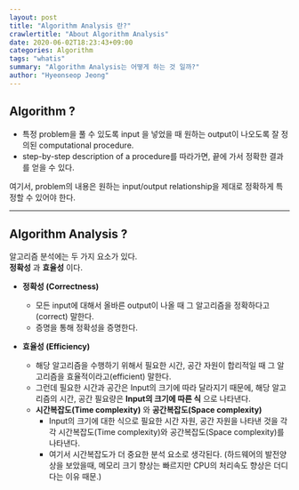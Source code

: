 ```yaml
---
layout: post
title: "Algorithm Analysis 란?"
crawlertitle: "About Algorithm Analysis"
date: 2020-06-02T18:23:43+09:00
categories: Algorithm
tags: "whatis"
summary: "Algorithm Analysis는 어떻게 하는 것 일까?"
author: "Hyeonseop Jeong"
---
```



## Algorithm ?
- 특정 problem을 풀 수 있도록 input 을 넣었을 때 원하는 output이 나오도록 잘 정의된 computational procedure.  
- step-by-step description of a procedure를 따라가면, 끝에 가서 정확한 결과를 얻을 수 있다.

여기서, problem의 내용은 원하는 input/output relationship을 제대로 정확하게 특정할 수 있어야 한다.

---

## Algorithm Analysis ?
알고리즘 분석에는 두 가지 요소가 있다.  
__정확성__ 과 __효율성__ 이다.

- __정확성 (Correctness)__
    - 모든 input에 대해서 올바른 output이 나올 때 그 알고리즘을 정확하다고(correct) 말한다.
    - 증명을 통해 정확성을 증명한다.

- __효율성 (Efficiency)__
    - 해당 알고리즘을 수행하기 위해서 필요한 시간, 공간 자원이 합리적일 때 그 알고리즘을 효율적이라고(efficient) 말한다.
    - 그런데 필요한 시간과 공간은 Input의 크기에 따라 달라지기 때문에, 해당 알고리즘의 시간, 공간 필요량은 __Input의 크기에 따른 식__ 으로 나타낸다.
    - __시간복잡도(Time complexity)__ 와 __공간복잡도(Space complexity)__   
        - Input의 크기에 대한 식으로 필요한 시간 자원, 공간 자원을 나타낸 것을 각각 시간복잡도(Time complexity)와 공간복잡도(Space complexity)를 나타낸다.  
        - 여기서 시간복잡도가 더 중요한 분석 요소로 생각된다.  (하드웨어의 발전양상을 보았을때, 메모리 크기 향상는 빠르지만 CPU의 처리속도 향상은 더디다는 이유 때문.)
